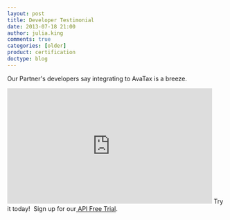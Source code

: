 ```yaml
---
layout: post
title: Developer Testimonial
date: 2013-07-18 21:00
author: julia.king
comments: true
categories: [older]
product: certification
doctype: blog
---
```

Our Partner's developers say integrating to AvaTax is a breeze.

<iframe width="473" height="266" src="http://www.youtube.com/embed/nAuMcuosE_I" rel="0" frameborder="0" allowfullscreen></iframe>
Try it today!  Sign up for our<a href="/avatax/"> API Free Trial</a>.
